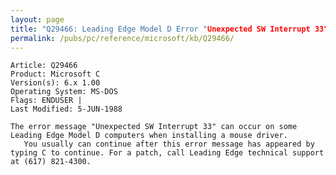 ```yaml
---
layout: page
title: "Q29466: Leading Edge Model D Error "Unexpected SW Interrupt 33""
permalink: /pubs/pc/reference/microsoft/kb/Q29466/
---
```


	Article: Q29466
	Product: Microsoft C
	Version(s): 6.x 1.00
	Operating System: MS-DOS
	Flags: ENDUSER |
	Last Modified: 5-JUN-1988
	
	The error message "Unexpected SW Interrupt 33" can occur on some
	Leading Edge Model D computers when installing a mouse driver.
	   You usually can continue after this error message has appeared by
	typing C to continue. For a patch, call Leading Edge technical support
	at (617) 821-4300.
